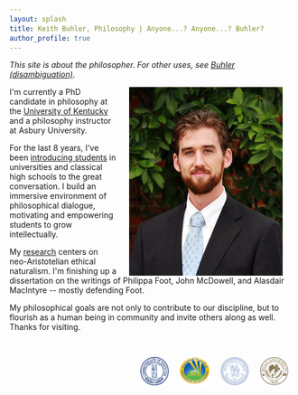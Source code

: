```yaml
---
layout: splash
title: Keith Buhler, Philosophy | Anyone...? Anyone...? Buhler? 
author_profile: true
--- 
```


*This site is about the philosopher. For other uses, see [Buhler (disambiguation)](/disambiguation).*

<img src="/images/keithbuhler-golden.png" alt="Keith Buhler" hspace="20px" align="right">  

I'm currently a PhD candidate in philosophy at the [University of Kentucky](https://philosophy.as.uky.edu/users/kebu226) and a philosophy instructor at Asbury University. 

For the last 8 years, I've been [introducing students](/teaching) in universities and classical high schools to the great conversation. I build an immersive environment of philosophical dialogue, motivating and empowering students to grow intellectually.  

My [research](/research) centers on neo-Aristotelian ethical naturalism. I'm finishing up a dissertation on the writings of Philippa Foot, John McDowell, and Alasdair MacIntyre -- mostly defending Foot. 

My philosophical goals are not only to contribute to our discipline, but to flourish as a human being in community and invite others along as well. Thanks for visiting.


<br>

<img src="/images/seal-biola.png" alt="Biola" height="50" align="right" hspace="10px" width="50"> &nbsp;&nbsp;&nbsp; <img src="/images/seal-thi.png" alt="Torrey Honors" height="50" width="50" align="right" hspace="10px">  <img src="/images/seal-balamand.png" alt="Balamand" height="52" width="52" align="right" hspace="10px"> <img src="/images/seal-uk.png" alt="Kentucky" height="50" width="50" align="right" hspace="10px">  &nbsp;&nbsp;&nbsp; 

<br>